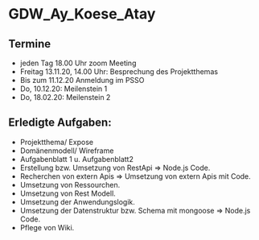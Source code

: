 # GDW_Ay_Koese_Atay

## Termine

- jeden Tag 18.00 Uhr zoom Meeting
- Freitag 13.11.20, 14.00 Uhr: Besprechung des Projektthemas 
- Bis zum 11.12.20 Anmeldung im PSSO
- Do, 10.12.20: Meilenstein 1
- Do, 18.02.20: Meilenstein 2 

## Erledigte Aufgaben:

- Projektthema/ Expose 
- Domänenmodell/ Wireframe
- Aufgabenblatt 1 u. Aufgabenblatt2 
- Erstellung bzw. Umsetzung von RestApi => Node.js Code. 
- Recherchen von extern Apis => Umsetzung von extern Apis mit Code. 
- Umsetzung von Ressourchen. 
- Umsetzung von Rest Modell. 
- Umsetzung der Anwendungslogik. 
- Umsetzung der Datenstruktur bzw. Schema mit mongoose => Node.js Code. 
- Pflege von Wiki. 

